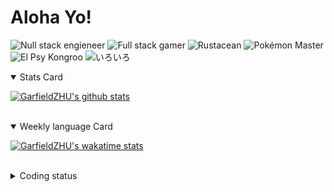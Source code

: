 # Aloha Yo!

![Null stack engieneer](https://img.shields.io/badge/-Null_stack_engineer-a890f0)
![Full stack gamer](https://img.shields.io/badge/-Full_stack_gamer-78c850)
![Rustacean](https://img.shields.io/badge/-Rustacean-f74c00)
![Pokémon Master](https://img.shields.io/badge/-Pokémon_Master-f8d030)
![El Psy Kongroo](https://img.shields.io/badge/-El_Psy_Kongroo-6890f0)
![いろいろ](https://img.shields.io/badge/-いろいろ-f85888)


<details open>
<summary>Stats Card</summary>
 
[![GarfieldZHU's github stats](https://github-readme-stats.vercel.app/api?username=GarfieldZHU&show_icons=true&theme=tokyonight)](https://github.com/anuraghazra/github-readme-stats)
 
</details>

<br/>

<details open>
<summary>Weekly language Card</summary>
 
[![GarfieldZHU's wakatime stats](https://github-readme-stats.vercel.app/api/wakatime?username=AlohaYo&theme=nightowl&layout=compact)](https://github.com/GarfieldZHU/GarfieldZHU)


<br/>

</details>

<details>

<summary>Coding status</summary>

<br/>

<!--START_SECTION:waka-->
**🐱 My Github Data** 

> 🏆 254 Contributions in the Year 2021
 > 
> 📦 476.9 kB Used in Github's Storage 
 > 
> 🚫 Not Opted to Hire
 > 
> 📜 57 Public Repositories 
 > 
> 🔑 33 Private Repositories  
 > 
**I'm a Night 🦉** 

```text
🌞 Morning    73 commits     ███░░░░░░░░░░░░░░░░░░░░░░   14.72% 
🌆 Daytime    146 commits    ███████░░░░░░░░░░░░░░░░░░   29.44% 
🌃 Evening    179 commits    █████████░░░░░░░░░░░░░░░░   36.09% 
🌙 Night      98 commits     █████░░░░░░░░░░░░░░░░░░░░   19.76%

```


📊 **This Week I Spent My Time On** 

```text
💬 Programming Languages: 
TypeScript               10 hrs 34 mins      █████████░░░░░░░░░░░░░░░░   39.42% 
Java                     8 hrs 47 mins       ████████░░░░░░░░░░░░░░░░░   32.77% 
JavaScript               2 hrs 15 mins       ██░░░░░░░░░░░░░░░░░░░░░░░   8.4% 
JSON                     2 hrs 4 mins        ██░░░░░░░░░░░░░░░░░░░░░░░   7.72% 
Groovy                   1 hr 25 mins        █░░░░░░░░░░░░░░░░░░░░░░░░   5.3%

🔥 Editors: 
VS Code                  15 hrs 35 mins      ██████████████░░░░░░░░░░░   58.13% 
IntelliJ                 11 hrs 13 mins      ██████████░░░░░░░░░░░░░░░   41.87%

💻 Operating System: 
Mac                      13 hrs 56 mins      █████████████░░░░░░░░░░░░   52.02% 
Windows                  12 hrs 51 mins      ████████████░░░░░░░░░░░░░   47.98%

```


<!--END_SECTION:waka-->

</details>
